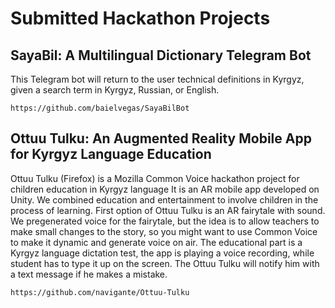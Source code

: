 # Submitted Hackathon Projects


## SayaBil: A Multilingual Dictionary Telegram Bot

This Telegram bot will return to the user technical definitions in Kyrgyz, given a search term in Kyrgyz, Russian, or English.

`https://github.com/baielvegas/SayaBilBot`

## Ottuu Tulku: An Augmented Reality Mobile App for Kyrgyz Language Education

Ottuu Tulku (Firefox) is a Mozilla Common Voice hackathon project for children education in Kyrgyz language It is an AR mobile app developed on Unity. We combined education and entertainment to involve children in the process of learning. First option of Ottuu Tulku is an AR fairytale with sound. We pregenerated voice for the fairytale, but the idea is to allow teachers to make small changes to the story, so you might want to use Common Voice to make it dynamic and generate voice on air. The educational part is a Kyrgyz language dictation test, the app is playing a voice recording, while student has to type it up on the screen. The Ottuu Tulku will notify him with a text message if he makes a mistake.

`https://github.com/navigante/Ottuu-Tulku`
